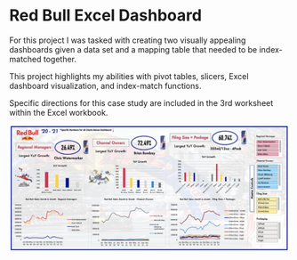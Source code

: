 # Red Bull Excel Dashboard

For this project I was tasked with creating two visually appealing dashboards given a data set and a mapping table that needed to be index-matched together.

This project highlights my abilities with pivot tables, slicers, Excel dashboard visualization, and index-match functions.

Specific directions for this case study are included in the 3rd worksheet within the Excel workbook.

![alt text](https://github.com/asilich123/Resume_Projects/blob/main/EXCEL:DASHBOARD%20-%20Red%20Bull/Dashboard%20Images/Dashboard%201.png?raw=true)
